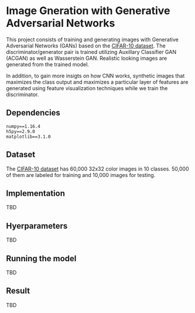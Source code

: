 # Image Gneration with Generative Adversarial Networks

This project consists of training and generating images with Generative Adversarial Networks (GANs) based on the [CIFAR-10 dataset](https://www.cs.toronto.edu/~kriz/cifar.html). The discriminator/generator pair is trained utilizing Auxillary Classifier GAN (ACGAN) as well as Wasserstein GAN. Realistic looking images are generated from the trained  model.

In addition, to gain more insigts on how CNN works, synthetic images that maximizes the class output and maximizes a particular layer of features are generated using feature visualization techniques while we train the discriminator.

## Dependencies

```
numpy==1.16.4
h5py==2.9.0
matplotlib==3.1.0
```

## Dataset

The [CIFAR-10 dataset](https://www.cs.toronto.edu/~kriz/cifar.html) has 60,000 32x32 color images in 10 classes. 50,000 of them are labeled for training and 10,000 images for testing.

## Implementation

TBD

## Hyerparameters

TBD

## Running the model

TBD

## Result

TBD
